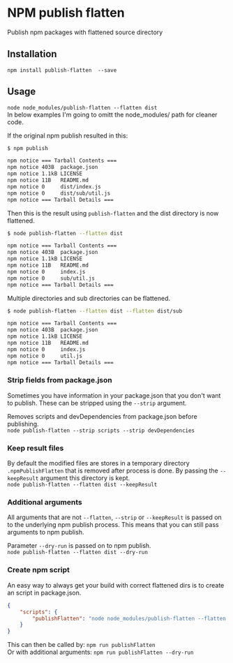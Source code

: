 # NPM publish flatten
Publish npm packages with flattened source directory

## Installation
`npm install publish-flatten  --save`

## Usage
`node node_modules/publish-flatten --flatten dist`    
In below examples I'm going to omitt the node_modules/ path for cleaner code.

If the original npm publish resulted in this:
```sh
$ npm publish

npm notice === Tarball Contents ===
npm notice 403B  package.json
npm notice 1.1kB LICENSE
npm notice 11B   README.md
npm notice 0     dist/index.js
npm notice 0     dist/sub/util.js
npm notice === Tarball Details ===
```

Then this is the result using `publish-flatten` and the dist directory is now flattened.
```sh
$ node publish-flatten --flatten dist

npm notice === Tarball Contents ===
npm notice 403B  package.json
npm notice 1.1kB LICENSE
npm notice 11B   README.md
npm notice 0     index.js
npm notice 0     sub/util.js
npm notice === Tarball Details ===
```

Multiple directories and sub directories can be flattened.
```sh
$ node publish-flatten --flatten dist --flatten dist/sub

npm notice === Tarball Contents ===
npm notice 403B  package.json
npm notice 1.1kB LICENSE
npm notice 11B   README.md
npm notice 0     index.js
npm notice 0     util.js
npm notice === Tarball Details ===
```
### Strip fields from package.json
Sometimes you have information in your package.json that you don't want to publish. These can be stripped using the `--strip` argument.

Removes scripts and devDependencies from package.json before publishing.    
`node publish-flatten --strip scripts --strip devDependencies`

### Keep result files
By default the modified files are stores in a temporary directory `.npmPublishFlatten` that is removed after process is done. By passing the `--keepResult` argument this directory is kept.    
`node publish-flatten --flatten dist --keepResult`

### Additional arguments
All arguments that are not `--flatten`, `--strip` or `--keepResult` is passed on to the underlying npm publish process. This means that you can still pass arguments to npm publish.    

Parameter `--dry-run` is passed on to npm publish.    
`node publish-flatten --flatten dist --dry-run`

### Create npm script
An easy way to always get your build with correct flattened dirs is to create an script in package.json.
```json 
{
    "scripts": {
        "publishFlatten": "node node_modules/publish-flatten --flatten dist --strip scripts"
    }
}
```

This can then be called by: `npm run publishFlatten`    
Or with additional arguments: `npm run publishFlatten --dry-run`